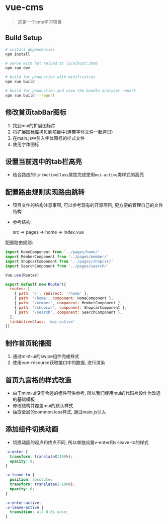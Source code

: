 # vue-cms

> 这是一个cms学习项目

## Build Setup

``` bash
# install dependencies
npm install

# serve with hot reload at localhost:3000
npm run dev

# build for production with minification
npm run build

# build for production and view the bundle analyzer report
npm run build --report
```

## 修改首页tabBar图标

1. 找到mui的扩展图标库
2. 将扩展图标库拷贝到项目中(连带字体文件一起拷贝)
3. 在main.js中引入字体图标的样式文件
4. 使用字体图标

## 设置当前选中的tab栏高亮

- 结合路由的`linkActiveClass`属性完成使用`mui-active`类样式的高亮

## 配置路由规则实现路由跳转

- 项目文件的结构注意事项, 可以参考现有的开源项目, 更方便的管理自己的文件结构

- 参考结构:

  src => pages => home => index.vue

配置路由规则:

  ```javascript
  import HomeComponent from '../pages/home/'
  import MemberComponent from '../pages/member/'
  import ShopcarComponent from '../pages/shopcar/'
  import SearchComponent from '../pages/search/'

  Vue.use(Router)

  export default new Router({
    routes: [
      { path: '/', redirect: '/home' },
      { path: '/home', component: HomeComponent },
      { path: '/member', component: MemberComponent },
      { path: '/shopcar', component: ShopcarComponent },
      { path: '/search', component: SearchComponent },
    ],
    linkActiveClass: 'mui-active'
  })
  ```

## 制作首页轮播图

1. 通过mint-ui的swipe组件完成样式
2. 使用vue-resource获取接口中的数据, 进行渲染

## 首页九宫格的样式改造

- 由于mint-ui没有合适的组件可供参考, 所以我们使用mui的代码片段作为改造的基础模板
- 修改结构并覆盖mui的默认样式
- 抽取全局的common.less样式, 通过main.js引入

## 添加组件切换动画

- 切换动画的起点和终点不同, 所以单独设置v-enter和v-leave-to的样式

```css
.v-enter {
  transform: translateX(100%);
  opacity: 0;
}

.v-leave-to {
  position: absolute;
  transform: translateX(-100%);
  opacity: 0;
}

.v-enter-active,
.v-leave-active {
  transition: all 0.6s ease;
}
```
